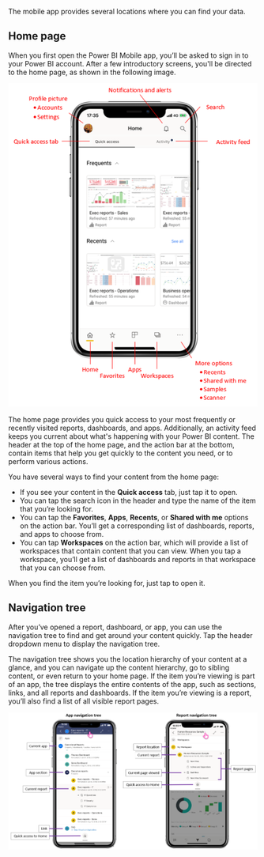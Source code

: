 The mobile app provides several locations where you can find your data.

## Home page

When you first open the Power BI Mobile app, you’ll be asked to sign in to your Power BI account. After a few introductory screens, you'll be directed to the home page, as shown in the following image.
 
![Image of the Power BI mobile app home page.](../media/2-find-your-data/powerbi-mobile-app-home.png)

The home page provides you quick access to your most frequently or recently visited reports, dashboards, and apps. Additionally, an activity feed keeps you current about what's happening with your Power BI content. The header at the top of the home page, and the action bar at the bottom, contain items that help you get quickly to the content you need, or to perform various actions.

You have several ways to find your content from the home page:

* If you see your content in the **Quick access** tab, just tap it to open.
* You can tap the search icon in the header and type the name of the item that you’re looking for.
* You can tap the **Favorites**, **Apps**, **Recents**, or **Shared with me** options on the action bar. You’ll get a corresponding list of dashboards, reports, and apps to choose from.
* You can tap **Workspaces** on the action bar, which will provide a list of workspaces that contain content that you can view. When you tap a workspace, you’ll get a list of dashboards and reports in that workspace that you can choose from.

When you find the item you’re looking for, just tap to open it.

## Navigation tree

After you’ve opened a report, dashboard, or app, you can use the navigation tree to find and get around your content quickly. Tap the header dropdown menu to display the navigation tree.

The navigation tree shows you the location hierarchy of your content at a glance, and you can navigate up the content hierarchy, go to sibling content, or even return to your home page. If the item you’re viewing is part of an app, the tree displays the entire contents of the app, such as sections, links, and all reports and dashboards. If the item you’re viewing is a report, you’ll also find a list of all visible report pages.

![Image of the Power BI mobile app navigation tree.](../media/2-find-your-data/power-bi-mobile-nav-tree1.png)
